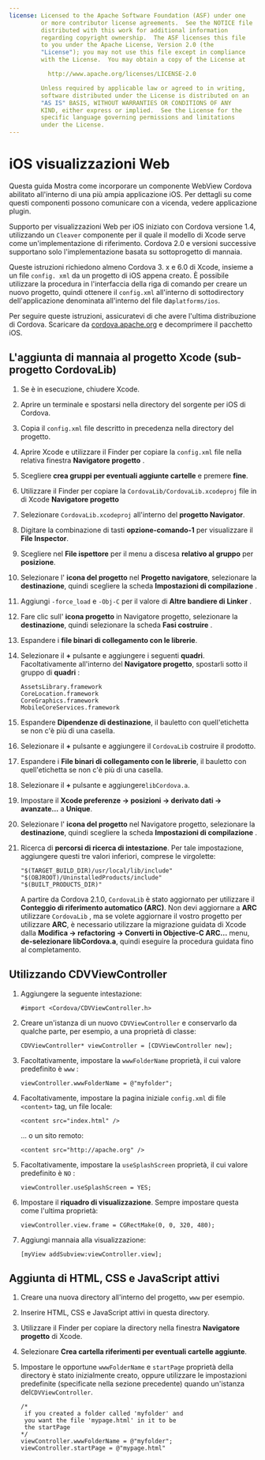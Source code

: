 ```yaml
---
license: Licensed to the Apache Software Foundation (ASF) under one
         or more contributor license agreements.  See the NOTICE file
         distributed with this work for additional information
         regarding copyright ownership.  The ASF licenses this file
         to you under the Apache License, Version 2.0 (the
         "License"); you may not use this file except in compliance
         with the License.  You may obtain a copy of the License at

           http://www.apache.org/licenses/LICENSE-2.0

         Unless required by applicable law or agreed to in writing,
         software distributed under the License is distributed on an
         "AS IS" BASIS, WITHOUT WARRANTIES OR CONDITIONS OF ANY
         KIND, either express or implied.  See the License for the
         specific language governing permissions and limitations
         under the License.
---
```


# iOS visualizzazioni Web

Questa guida Mostra come incorporare un componente WebView Cordova abilitato all'interno di una più ampia applicazione iOS. Per dettagli su come questi componenti possono comunicare con a vicenda, vedere applicazione plugin.

Supporto per visualizzazioni Web per iOS iniziato con Cordova versione 1.4, utilizzando un `Cleaver` componente per il quale il modello di Xcode serve come un'implementazione di riferimento. Cordova 2.0 e versioni successive supportano solo l'implementazione basata su sottoprogetto di mannaia.

Queste istruzioni richiedono almeno Cordova 3. x e 6.0 di Xcode, insieme a un file `config. xml` da un progetto di iOS appena creato. È possibile utilizzare la procedura in l'interfaccia della riga di comando per creare un nuovo progetto, quindi ottenere il `config.xml` all'interno di sottodirectory dell'applicazione denominata all'interno del file da`platforms/ios`.

Per seguire queste istruzioni, assicuratevi di che avere l'ultima distribuzione di Cordova. Scaricare da [cordova.apache.org][1] e decomprimere il pacchetto iOS.

 [1]: http://cordova.apache.org

## L'aggiunta di mannaia al progetto Xcode (sub-progetto CordovaLib)

1.  Se è in esecuzione, chiudere Xcode.

2.  Aprire un terminale e spostarsi nella directory del sorgente per iOS di Cordova.

3.  Copia il `config.xml` file descritto in precedenza nella directory del progetto.

4.  Aprire Xcode e utilizzare il Finder per copiare la `config.xml` file nella relativa finestra **Navigatore progetto** .

5.  Scegliere **crea gruppi per eventuali aggiunte cartelle** e premere **fine**.

6.  Utilizzare il Finder per copiare la `CordovaLib/CordovaLib.xcodeproj` file in di Xcode **Navigatore progetto**

7.  Selezionare `CordovaLib.xcodeproj` all'interno del **progetto Navigator**.

8.  Digitare la combinazione di tasti **opzione-comando-1** per visualizzare il **File Inspector**.

9.  Scegliere nel **File ispettore** per il menu a discesa **relativo al gruppo** per **posizione**.

10. Selezionare l' **icona del progetto** nel **Progetto navigatore**, selezionare la **destinazione**, quindi scegliere la scheda **Impostazioni di compilazione** .

11. Aggiungi `-force_load` e `-Obj-C` per il valore di **Altre bandiere di Linker** .

12. Fare clic sull' **icona progetto** in Navigatore progetto, selezionare la **destinazione**, quindi selezionare la scheda **Fasi costruire** .

13. Espandere i **file binari di collegamento con le librerie**.

14. Selezionare il **+** pulsante e aggiungere i seguenti **quadri**. Facoltativamente all'interno del **Navigatore progetto**, spostarli sotto il gruppo di **quadri** :
    
        AssetsLibrary.framework
        CoreLocation.framework
        CoreGraphics.framework
        MobileCoreServices.framework
        

15. Espandere **Dipendenze di destinazione**, il bauletto con quell'etichetta se non c'è più di una casella.

16. Selezionare il **+** pulsante e aggiungere il `CordovaLib` costruire il prodotto.

17. Espandere i **File binari di collegamento con le librerie**, il bauletto con quell'etichetta se non c'è più di una casella.

18. Selezionare il **+** pulsante e aggiungere`libCordova.a`.

19. Impostare il **Xcode preferenze → posizioni → derivato dati → avanzate...** a **Unique**.

20. Selezionare l' **icona del progetto** nel Navigatore progetto, selezionare la **destinazione**, quindi scegliere la scheda **Impostazioni di compilazione** .

21. Ricerca di **percorsi di ricerca di intestazione**. Per tale impostazione, aggiungere questi tre valori inferiori, comprese le virgolette:
    
        "$(TARGET_BUILD_DIR)/usr/local/lib/include"        
        "$(OBJROOT)/UninstalledProducts/include"
        "$(BUILT_PRODUCTS_DIR)"
        
    
    A partire da Cordova 2.1.0, `CordovaLib` è stato aggiornato per utilizzare il **Conteggio di riferimento automatico (ARC)**. Non devi aggiornare a **ARC** utilizzare `CordovaLib` , ma se volete aggiornare il vostro progetto per utilizzare **ARC**, è necessario utilizzare la migrazione guidata di Xcode dalla **Modifica → refactoring → Converti in Objective-C ARC...** menu, **de-selezionare libCordova.a**, quindi eseguire la procedura guidata fino al completamento.

## Utilizzando CDVViewController

1.  Aggiungere la seguente intestazione:
    
        #import <Cordova/CDVViewController.h>
        

2.  Creare un'istanza di un nuovo `CDVViewController` e conservarlo da qualche parte, per esempio, a una proprietà di classe:
    
        CDVViewController* viewController = [CDVViewController new];
        

3.  Facoltativamente, impostare la `wwwFolderName` proprietà, il cui valore predefinito è `www` :
    
        viewController.wwwFolderName = @"myfolder";
        

4.  Facoltativamente, impostare la pagina iniziale `config.xml` di file `<content>` tag, un file locale:
    
        <content src="index.html" />
        
    
    ... o un sito remoto:
    
        <content src="http://apache.org" />
        

5.  Facoltativamente, impostare la `useSplashScreen` proprietà, il cui valore predefinito è `NO` :
    
        viewController.useSplashScreen = YES;
        

6.  Impostare il **riquadro di visualizzazione**. Sempre impostare questa come l'ultima proprietà:
    
        viewController.view.frame = CGRectMake(0, 0, 320, 480);
        

7.  Aggiungi mannaia alla visualizzazione:
    
        [myView addSubview:viewController.view];
        

## Aggiunta di HTML, CSS e JavaScript attivi

1.  Creare una nuova directory all'interno del progetto, `www` per esempio.

2.  Inserire HTML, CSS e JavaScript attivi in questa directory.

3.  Utilizzare il Finder per copiare la directory nella finestra **Navigatore progetto** di Xcode.

4.  Selezionare **Crea cartella riferimenti per eventuali cartelle aggiunte**.

5.  Impostare le opportune `wwwFolderName` e `startPage` proprietà della directory è stato inizialmente creato, oppure utilizzare le impostazioni predefinite (specificate nella sezione precedente) quando un'istanza del`CDVViewController`.
    
        /*
         if you created a folder called 'myfolder' and
         you want the file 'mypage.html' in it to be
         the startPage
        */
        viewController.wwwFolderName = @"myfolder";
        viewController.startPage = @"mypage.html"